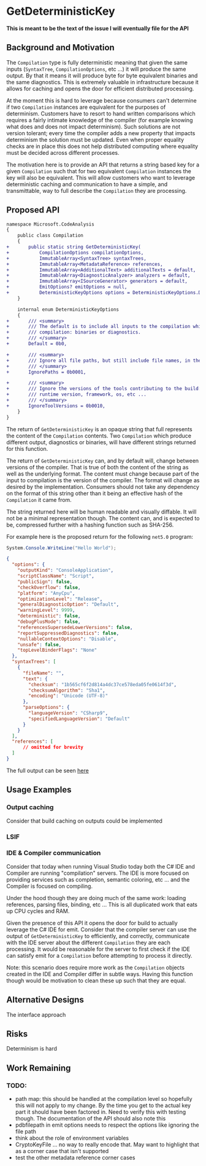 GetDeterministicKey
===

**This is meant to be the text of the issue I will eventually file for the API**

## Background and Motivation
The `Compilation` type is fully deterministic meaning that given the same inputs
(`SyntaxTree`, `CompilationOptions`, etc ...) it will produce the same output. By 
that it means it will produce byte for byte equivalent binaries and the same 
diagnostics. This is extremely valuable in infrastructure because it allows 
for caching and opens the door for efficient distributed processing.

At the moment this is hard to leverage because consumers can't determine if 
two `Compilation` instances are equivalent for the purposes of determinism. 
Customers have to resort to hand written comparisons which requires a fairly 
intimate knowledge of the compiler (for example knowing what does and does not
impact determinism). Such solutions are not version tolerant; every time the 
compiler adds a new property that impacts determinism the solution must be 
updated. Even when proper equality checks are in place this does not help 
distributed computing where equality must be decided across different processes.

The motivation here is to provide an API that returns a string based key for a
given `Compilation` such that for two equivalent `Compilation` instances the
key will also be equivalent. This will allow customers who want to leverage 
deterministic caching and communication to have a simple, and transmittable,
way to full describe the `Compilation` they are processing.

## Proposed API

```diff
namespace Microsoft.CodeAnalysis
{
    public class Compilation
    {
+       public static string GetDeterministicKey(
+           CompilationOptions compilationOptions,
+           ImmutableArray<SyntaxTree> syntaxTrees,
+           ImmutableArray<MetadataReference> references,
+           ImmutableArray<AdditionalText> additionalTexts = default,
+           ImmutableArray<DiagnosticAnalyzer> analyzers = default,
+           ImmutableArray<ISourceGenerator> generators = default,
+           EmitOptions? emitOptions = null,
+           DeterministicKeyOptions options = DeterministicKeyOptions.Default)
    }

    internal enum DeterministicKeyOptions
    {
+       /// <summary>
+       /// The default is to include all inputs to the compilation which impact the output of the 
+       /// compilation: binaries or diagnostics.
+       /// </summary>
+       Default = 0b0,

+       /// <summary>
+       /// Ignore all file paths, but still include file names, in the deterministic key.
+       /// </summary>
+       IgnorePaths = 0b0001,

+       /// <summary>
+       /// Ignore the versions of the tools contributing to the build: compiler version
+       /// runtime version, framework, os, etc ...
+       /// </summary>
+       IgnoreToolVersions = 0b0010,
    }
}
```

The return of `GetDeterministicKey` is an opaque string that full represents 
the content of the `Compilation` contents. Two `Compilation` which produce 
different output, diagnostics or binaries, will have different strings returned
for this function. 

The return of `GetDeterministicKey` can, and by default will, change between versions
of the compiler. That is true of both the content of the string as well as the 
underlying format. The content must change because part of the input to compilation
is the version of the compiler. The format will change as desired by the 
implementation.  Consumers should not take any dependency on the format of this 
string other than it being an effective hash of the `Compilation` it came from.

The string returned here will be human readable and visually diffable. It will
not be a minimal representation though. The content can, and is expected to be,
compressed further with a hashing function such as SHA-256. 

For example here is the proposed return for the following `net5.0` program:

```c#
System.Console.WriteLine("Hello World");
```

```json
{
  "options": {
    "outputKind": "ConsoleApplication",
    "scriptClassName": "Script",
    "publicSign": false,
    "checkOverflow": false,
    "platform": "AnyCpu",
    "optimizationLevel": "Release",
    "generalDiagnosticOption": "Default",
    "warningLevel": 9999,
    "deterministic": false,
    "debugPlusMode": false,
    "referencesSupersedeLowerVersions": false,
    "reportSuppressedDiagnostics": false,
    "nullableContextOptions": "Disable",
    "unsafe": false,
    "topLevelBinderFlags": "None"
  },
  "syntaxTrees": [
    {
      "fileName": "",
      "text": {
        "checksum": "1b565cf6f2d814a4dc37ce578eda05fe0614f3d",
        "checksumAlgorithm": "Sha1",
        "encoding": "Unicode (UTF-8)"
      },
      "parseOptions": {
        "languageVersion": "CSharp9",
        "specifiedLanguageVersion": "Default"
      }
    }
  ],
  "references": [ 
      // omitted for brevity 
  ]
}
```

The full output can be seen [here](https://gist.github.com/jaredpar/654d84f64de2d728685a7d4ccde944e7)

## Usage Examples

### Output caching
Consider that build caching on outputs could be implemented 

### LSIF

### IDE & Compiler communication
Consider that today when running Visual Studio today both the C# IDE and Compiler
are running "compilation" servers. The IDE is more focused on providing services
such as completion, semantic coloring, etc ... and the Compiler is focused on 
compiling. 

Under the hood though they are doing much of the same work: loading references, 
parsing files, binding, etc ... This is all duplicated work that eats up CPU 
cycles and RAM. 

Given the presence of this API it opens the door for build to actually leverage
the C# IDE for emit. Consider that the compiler server can use the output of 
`GetDeterministicKey` to efficiently, and correctly, communicate with the IDE 
server about the different `Compilation` they are each processing. It would be 
reasonable for the server to first check if the IDE can satisfy emit for a
`Compilation` before attempting to process it directly. 

Note: this scenario does require more work as the `Compilation` objects created
in the IDE and Compiler differ in subtle ways. Having this function though would
be motivation to clean these up such that they are equal.

## Alternative Designs

The interface approach

<!--
Were there other options you considered, such as alternative API shapes?
How does this compare to analogous APIs in other ecosystems and libraries?
-->

## Risks

Determinism is hard

## Work Remaining

### TODO:

- path map: this should be handled at the compilation level so hopefully this will 
  not apply to my change. By the time you get to the actual key part it should have 
  been factored in. Need to verify this with testing though. The documentation of the 
  API should also note this
- pdbfilepath in emit options needs to respect the options like ignoring the file path
- think about the role of environment variables
- CryptoKeyFile ... no way to really encode that. May want to highlight that as a 
   corner case that isn't supported
- test the other metadata reference corner cases




